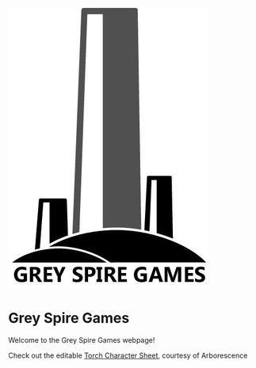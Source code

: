 ![image](GreySpireLogo.jpg)

# Grey Spire Games 
Welcome to the Grey Spire Games webpage!

Check out the editable [Torch Character Sheet](/torchCharSheet.html), courtesy of Arborescence
